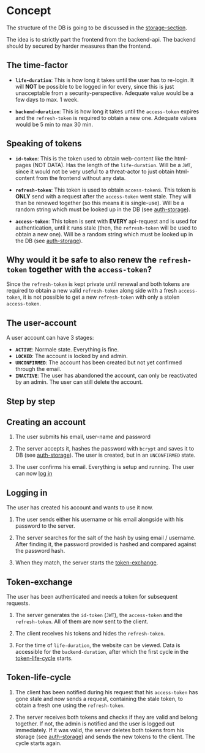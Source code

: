 # Concept
The structure of the DB is going to be discussed in the [storage-section](structure.md).  

The idea is to strictly part the frontend from the backend-api. The backend should by secured by harder measures than the frontend. 

## The time-factor
- **`life-duration`**: This is how long it takes until the user has to re-login. It will **NOT** be possible to be logged in for every, since this is just unacceptable from a security-perspective. Adequate value would be a few days to max. 1 week.  

- **`backend-duration`**: This is how long it takes until the `access-token` expires and the `refresh-token` is required to obtain a new one. Adequate values would be 5 min to max 30 min.

## Speaking of tokens
- **`id-token`**: This is the token used to obtain web-content like the html-pages (NOT DATA). Has the length of the `life-duration`. Will be a `JWT`, since it would not be very useful to a threat-actor to just obtain html-content from the frontend without any data.

- **`refresh-token`**: This token is used to obtain `access-token`s. This token is **ONLY** send with a request after the `access-token` went stale. They will than be renewed together (so this means it is single-use). Will be a random string which must be looked up in the DB (see [auth-storage](auth-storage.md)).

- **`access-token`**: This token is sent with **EVERY** api-request and is used for authentication, until it runs stale (then, the `refresh-token` will be used to obtain a new one). Will be a random string which must be looked up in the DB (see [auth-storage](auth-storage.md)).

## Why would it be safe to also renew the `refresh-token` together with the `access-token`?
Since the `refresh-token` is kept private until renewal and both tokens are required to obtain a new valid `refresh-token` along side with a fresh `access-token`, it is not possible to get a new `refresh-token` with only a stolen `access-token`.

## The user-account
A user account can have 3 stages:
- **`ACTIVE`**: Normale state. Everything is fine.
- **`LOCKED`**: The account is locked by and admin.
- **`UNCONFIRMED`**: The account has been created but not yet confirmed through the email.
- **`INACTIVE`**: The user has abandoned the account, can only be reactivated by an admin. The user can still delete the account.

## Step by step
## Creating an account
1. The user submits his email, user-name and password  

3. The server accepts it, hashes the password with `bcrypt` and saves it to DB (see [auth-storage](auth-storage.md)). The user is created, but in an `UNCONFIRMED` state.  

5. The user confirms his email. Everything is setup and running. The user can now [log in](#logging-in)

## Logging in
The user has created his account and wants to use it now.
1. The user sends either his username or his email alongside with his password to the server.  

3. The server searches for the salt of the hash by using email / username. After finding it, the password provided is hashed and compared against the password hash.  

5. When they match, the server starts the [token-exchange](#token-exchange).

## Token-exchange
The user has been authenticated and needs a token for subsequent requests. 
1. The server generates the `id-token` (`JWT`), the `access-token` and the `refresh-token`. All of them are now sent to the client.
  
3. The client receives his tokens and hides the `refresh-token`.  

4. For the time of `life-duration`, the website can be viewed. Data is accessible for the `backend-duration`, after which the first cycle in the [token-life-cycle](#token-life-cycle) starts.

## Token-life-cycle
1. The client has been notified during his request that his `access-token` has gone stale and now sends a request, containing the stale token, to obtain a fresh one using the `refresh-token`.  

3. The server receives both tokens and checks if they are valid and belong together. If not, the admin is notified and the user is logged out immediately. If it was valid, the server deletes both tokens from his storage (see [auth-storage](auth-storage.md)) and sends the new tokens to the client. The cycle starts again.